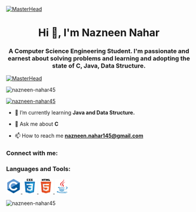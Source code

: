 [![MasterHead](https://mir-s3-cdn-cf.behance.net/project_modules/max_1200/9afe0493484903.5e66500f8dea4.gif)](https://sifullahrakin.io)

<h1 align="center">Hi 👋, I'm Nazneen Nahar</h1>
<h3 align="center">A Computer Science Engineering Student. I'm passionate and earnest about solving problems and learning and adopting the state of C, Java, Data Structure.</h3>

[![MasterHead](https://cdn.dribbble.com/users/4055494/screenshots/15215756/media/d2b66c4ca0192aa26d103448b3d1518b.gif)](https://sifullahrakin.io)

<p align="left"> <img src="https://komarev.com/ghpvc/?username=nazneen-nahar45&label=Profile%20views&color=0e75b6&style=flat" alt="nazneen-nahar45" /> </p>

<p align="left"> <a href="https://github.com/ryo-ma/github-profile-trophy"><img src="https://github-profile-trophy.vercel.app/?username=nazneen-nahar45" alt="nazneen-nahar45" /></a> </p>

- 🌱 I’m currently learning **Java and Data Structure.**

- 💬 Ask me about **C**

- 📫 How to reach me **nazneen.nahar145@gmail.com**

<h3 align="left">Connect with me:</h3>
<p align="left">
</p>

<h3 align="left">Languages and Tools:</h3>
<p align="left"> <a href="https://www.cprogramming.com/" target="_blank" rel="noreferrer"> <img src="https://raw.githubusercontent.com/devicons/devicon/master/icons/c/c-original.svg" alt="c" width="40" height="40"/> </a> <a href="https://www.w3schools.com/css/" target="_blank" rel="noreferrer"> <img src="https://raw.githubusercontent.com/devicons/devicon/master/icons/css3/css3-original-wordmark.svg" alt="css3" width="40" height="40"/> </a> <a href="https://www.w3.org/html/" target="_blank" rel="noreferrer"> <img src="https://raw.githubusercontent.com/devicons/devicon/master/icons/html5/html5-original-wordmark.svg" alt="html5" width="40" height="40"/> </a> <a href="https://www.java.com" target="_blank" rel="noreferrer"> <img src="https://raw.githubusercontent.com/devicons/devicon/master/icons/java/java-original.svg" alt="java" width="40" height="40"/> </a> </p>

<p><img align="center" src="https://github-readme-streak-stats.herokuapp.com/?user=nazneen-nahar45&" alt="nazneen-nahar45" /></p>
